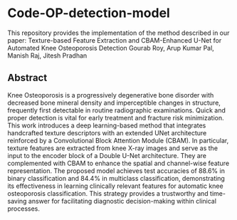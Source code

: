 # Code-OP-detection-model

This repository provides the implementation of the method described in our paper:
Texture-based Feature Extraction and CBAM-Enhanced U-Net for Automated Knee Osteoporosis Detection
Gourab Roy, Arup Kumar Pal, Manish Raj, Jitesh Pradhan

## Abstract
Knee Osteoporosis is a progressively degenerative bone disorder with decreased bone mineral density and imperceptible changes in structure, frequently first detectable in routine radiographic examinations. Quick and proper detection is vital for early treatment and fracture risk minimization. This work introduces a deep learning-based method that integrates handcrafted texture descriptors with an extended UNet architecture reinforced by a Convolutional Block Attention Module (CBAM). In particular, texture features are extracted from knee X-ray images and serve as the input to the encoder block of a Double U-Net architecture. They are complemented with CBAM to enhance the spatial and channel-wise feature representation. The proposed model achieves test accuracies of 88.6% in binary classification and 84.4% in multiclass classification, demonstrating its effectiveness in learning clinically relevant features for automatic knee osteoporosis classification. This strategy provides a trustworthy and time-saving answer for facilitating diagnostic decision-making within clinical processes.
